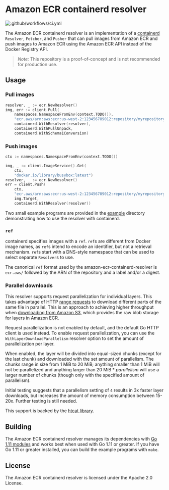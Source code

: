 # Amazon ECR containerd resolver

![.github/workflows/ci.yml](https://github.com/awslabs/amazon-ecr-containerd-resolver/workflows/.github/workflows/ci.yml/badge.svg)

The Amazon ECR containerd resolver is an implementation of a
[containerd](https://github.com/containerd/containerd)
`Resolver`, `Fetcher`, and `Pusher` that can pull images from Amazon ECR and
push images to Amazon ECR using the Amazon ECR API instead of the Docker
Registry API.

> *Note:* This repository is a proof-of-concept and is not recommended for
> production use.

## Usage

### Pull images
```go
resolver, _ := ecr.NewResolver()
img, err := client.Pull(
    namespaces.NamespaceFromEnv(context.TODO()),
    "ecr.aws/arn:aws:ecr:us-west-2:123456789012:repository/myrepository:mytag",
    containerd.WithResolver(resolver),
    containerd.WithPullUnpack,
    containerd.WithSchema1Conversion)
```

### Push images
```go
ctx := namespaces.NamespaceFromEnv(context.TODO())

img, _ := client.ImageService().Get(
	ctx,
	"docker.io/library/busybox:latest")
resolver, _ := ecr.NewResolver()
err = client.Push(
	ctx,
	"ecr.aws/arn:aws:ecr:us-west-2:123456789012:repository/myrepository:mytag",
	img.Target,
	containerd.WithResolver(resolver))
```

Two small example programs are provided in the [example](example)
directory demonstrating how to use the resolver with containerd.

### `ref`

containerd specifies images with a `ref`. `ref`s are different from Docker
image names, as `ref`s intend to encode an identifier, but not a retrieval
mechanism.  `ref`s start with a DNS-style namespace that can be used to select
separate `Resolver`s to use.

The canonical `ref` format used by the amazon-ecr-containerd-resolver is
`ecr.aws/` followed by the ARN of the repository and a label and/or a digest.

### Parallel downloads

This resolver supports request parallelization for individual layers.  This
takes advantage of HTTP [range requests](https://tools.ietf.org/html/rfc7233) to
download different parts of the same file in parallel.  This is an approach to
achieving higher throughput when [downloading from Amazon
S3](https://docs.aws.amazon.com/AmazonS3/latest/dev/optimizing-performance-design-patterns.html#optimizing-performance-parallelization),
which provides the raw blob storage for layers in Amazon ECR.

Request parallelization is not enabled by default, and the default Go HTTP
client is used instead.  To enable request parallelization, you can use the
`WithLayerDownloadParallelism` resolver option to set the amount of
parallelization per layer.

When enabled, the layer will be divided into equal-sized chunks (except for the
last chunk) and downloaded with the set amount of parallelism.  The chunks range
in size from 1 MiB to 20 MiB; anything smaller than 1 MiB will not be
parallelized and anything larger than 20 MiB * *parallelism* will use a larger
number of chunks (though only with the specified amount of parallelism).

Initial testing suggests that a parallelism setting of `4` results in 3x faster
layer downloads, but increases the amount of memory consumption between 15-20x.
Further testing is still needed.

This support is backed by the [htcat library](https://github.com/htcat/htcat).

## Building

The Amazon ECR containerd resolver manages its dependencies with [Go 1.11
modules](https://github.com/golang/go/wiki/Modules) and works best when used
with Go 1.11 or greater.  If you have Go 1.11 or greater installed, you can
build the example programs with `make`.

## License

The Amazon ECR containerd resolver is licensed under the Apache 2.0 License.